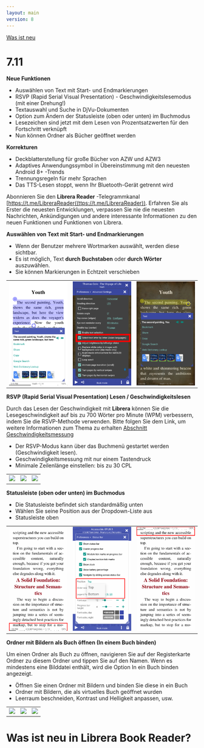 ```yaml
---
layout: main
version: 8
---
```

[Was ist neu](/wiki/what-is-new/de)

# 7.11

**Neue Funktionen**

* Auswählen von Text mit Start- und Endmarkierungen
* RSVP (Rapid Serial Visual Presentation) - Geschwindigkeitslesemodus (mit einer Drehung!)
* Textauswahl und Suche in DjVu-Dokumenten
* Option zum Ändern der Statusleiste (oben oder unten) im Buchmodus
* Lesezeichen sind jetzt mit dem Lesen von Prozentsatzwerten für den Fortschritt verknüpft
* Nun können Ordner als Bücher geöffnet werden

**Korrekturen**

* Deckblatterstellung für große Bücher von AZW und AZW3
* Adaptives Anwendungssymbol in Übereinstimmung mit den neuesten Android 8+ -Trends
* Trennungsregeln für mehr Sprachen
* Das TTS-Lesen stoppt, wenn Ihr Bluetooth-Gerät getrennt wird

Abonnieren Sie den **Librera Reader** -Telegrammkanal [https://t.me/LibreraReader((ttps://t.me/LibreraReader)). Erfahren Sie als Erster die neuesten Entwicklungen, verpassen Sie nie die neuesten Nachrichten, Ankündigungen und andere interessante Informationen zu den neuen Funktionen und Funktionen von Librera.

**Auswählen von Text mit Start- und Endmarkierungen**

* Wenn der Benutzer mehrere Wortmarken auswählt, werden diese sichtbar.
* Es ist möglich, Text **durch Buchstaben** oder **durch Wörter** auszuwählen.
* Sie können Markierungen in Echtzeit verschieben

||||
|-|-|-|
|![](4.png)|![](5.png)|![](6.png)|


**RSVP (Rapid Serial Visual Presentation) Lesen / Geschwindigkeitslesen**

Durch das Lesen der Geschwindigkeit mit **Librera** können Sie die Lesegeschwindigkeit auf bis zu 700 Wörter pro Minute (WPM) verbessern, indem Sie die RSVP-Methode verwenden.
Bitte folgen Sie dem Link, um weitere Informationen zum Thema zu erhalten [Abschnitt Geschwindigkeitsmessung](/wiki/manual/Rapid-Serial-Visual-Presentation/de)


* Der RSVP-Modus kann über das Buchmenü gestartet werden (Geschwindigkeit lesen).
* Geschwindigkeitsmessung mit nur einem Tastendruck
* Minimale Zeilenlänge einstellen: bis zu 30 CPL

||||
|-|-|-|
|![](/wiki/manual/Rapid-Serial-Visual-Presentation/1.png)|![](/wiki/manual/Rapid-Serial-Visual-Presentation/2.png)|![](/wiki/manual/Rapid-Serial-Visual-Presentation/3.png)|

**Statusleiste (oben oder unten) im Buchmodus**

* Die Statusleiste befindet sich standardmäßig unten
* Wählen Sie seine Position aus der Dropdown-Liste aus
* Statusleiste oben

||||
|-|-|-|
|![](1.png)|![](2.png)|![](3.png)|


**Ordner mit Bildern als Buch öffnen (In einem Buch binden)**

Um einen Ordner als Buch zu öffnen, navigieren Sie auf der Registerkarte Ordner zu diesem Ordner und tippen Sie auf den Namen. Wenn es mindestens eine Bilddatei enthält, wird die Option In ein Buch binden angezeigt.


* Öffnen Sie einen Ordner mit Bildern und binden Sie diese in ein Buch
* Ordner mit Bildern, die als virtuelles Buch geöffnet wurden
* Leerraum beschneiden, Kontrast und Helligkeit anpassen, usw.

||||
|-|-|-|
|![](/wiki/manual/Open-Folder-With-Images-As-A-Book/1.png)|![](/wiki/manual/Open-Folder-With-Images-As-A-Book/2.png)|![](/wiki/manual/Open-Folder-With-Images-As-A-Book/3.png)|


# Was ist neu in Librera Book Reader?



